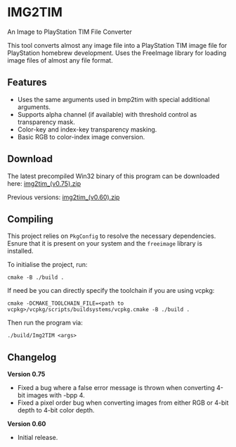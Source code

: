 # IMG2TIM
An Image to PlayStation TIM File Converter

This tool converts almost any image file into a PlayStation TIM image file for PlayStation homebrew development. Uses the FreeImage library for loading image files of almost any file format.

## Features
* Uses the same arguments used in bmp2tim with special additional arguments.
* Supports alpha channel (if available) with threshold control as transparency mask.
* Color-key and index-key transparency masking.
* Basic RGB to color-index image conversion.

## Download
The latest precompiled Win32 binary of this program can be downloaded here:
[img2tim_(v0.75).zip](http://lameguy64.github.io/img2tim/img2tim_(v0.75).zip)

Previous versions:
[img2tim_(v0.60).zip](http://lameguy64.github.io/img2tim/img2tim_(v0.60).zip)

## Compiling

This project relies on `PkgConfig` to resolve the necessary dependencies. Esnure that
it is present on your system and the `freeimage` library is installed.

To initialise the project, run:
```shell
cmake -B ./build .
```

If need be you can directly specify the toolchain if you are using vcpkg:

```shell
cmake -DCMAKE_TOOLCHAIN_FILE=<path to vcpkg>/vcpkg/scripts/buildsystems/vcpkg.cmake -B ./build .
```

Then run the program via:
```shell
./build/Img2TIM <args>
```

## Changelog
**Version 0.75**
* Fixed a bug where a false error message is thrown when converting 4-bit images with -bpp 4.
* Fixed a pixel order bug when converting images from either RGB or 4-bit depth to 4-bit color depth.

**Version 0.60**
* Initial release.
